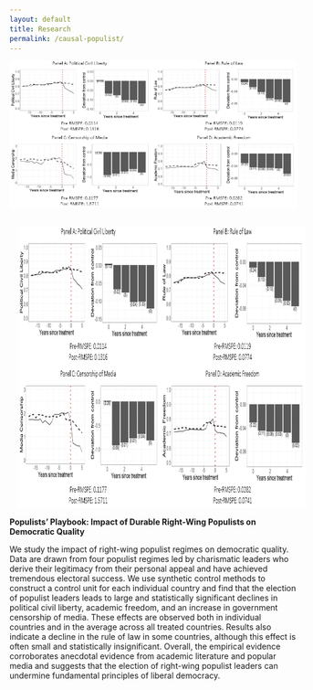 ```yaml
---
layout: default
title: Research
permalink: /causal-populist/
---
```


![alt text](https://github.com/syedmfuad/syedfuad.github.io/blob/master/images/causal_populist.PNG)

<img style="width=967px;height=494px;float:left;padding:15px;"
src="/images/causal_populist.PNG" alt="" width="967" height="494">

**Populists’ Playbook: Impact of Durable Right-Wing Populists on Democratic Quality**

We study the impact of right-wing populist regimes on democratic quality. 
Data are drawn from four populist regimes led by charismatic leaders who derive their legitimacy from their personal appeal and have achieved tremendous electoral success. 
We use synthetic control methods to construct a control unit for each individual country and find that the election of populist leaders leads to large and statistically significant declines in 
political civil liberty, academic freedom, and an increase in government censorship of media. These effects are observed both in individual countries and in the average across all treated countries. 
Results also indicate a decline in the rule of law in some countries, although this effect is often small and statistically insignificant. 
Overall, the empirical evidence corroborates anecdotal evidence from academic literature and popular media and suggests that the election of 
right-wing populist leaders can undermine fundamental principles of liberal democracy. 
